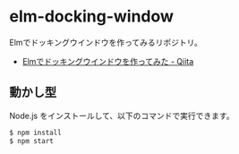 # elm-docking-window

Elmでドッキングウインドウを作ってみるリポジトリ。

- [Elmでドッキングウインドウを作ってみた - Qiita](https://qiita.com/lambdataro/items/4e1cf465700fb83f32ca)

## 動かし型

Node.js をインストールして、以下のコマンドで実行できます。

```sh
$ npm install
$ npm start
```

